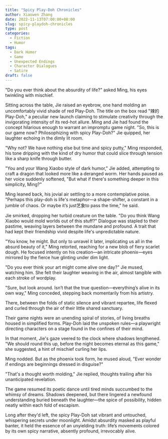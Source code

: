 ```yaml
---
title: "Spicy Play-Doh Chronicles"
author: Xiaowen Zhang
date: 2022-11-13T07:00:00+08:00
slug: spicy-playdoh-chronicles
type: post
categories:
  - Fiction
  - Humor
tags:
  - Dark Humor
  - Game
  - Unexpected Endings
  - Character Dialogues
  - Satire
draft: false
---
```


"Do you ever think about the absurdity of life?" asked Ming, his eyes twinkling with mischief.

Sitting across the table, Jie raised an eyebrow, one hand molding an uncomfortably vivid shade of red Play-Doh. The title on the box read "辣的Play-Doh," a peculiar new launch claiming to stimulate creativity through the invigorating intensity of its red-hot allure. Ming and Jie had found the concept hilarious enough to warrant an impromptu game night. "So, this is our game now? Philosophizing with spicy Play-Doh?" Jie quipped, her laughter echoing in the dimly lit room.

"Why not? We have nothing else but time and spicy putty," Ming responded, his tone dripping with the kind of dry humor that could slice through tension like a sharp knife through butter.

"You and your Wang Xiaobo style of dark humor," Jie added, attempting to craft a dragon that looked more like a deranged worm. Her hands paused as her voice suddenly softened, "But what if there's something deeper in this simplicity, Ming?"

Ming leaned back, his jovial air settling to a more contemplative poise. "Perhaps this play-doh is life's metaphor—a shape-shifter, a constant in a jumble of chaos. Or maybe it’s just艺象to pass the time," he said.

Jie smirked, dropping her turbid creature on the table. "Do you think Wang Xiaobo would mold worlds out of this stuff?" Dialogue was stapled to their pastime, weaving layers between the mundane and profound. A trait that had kept their friendship vivid despite life's unpredictable nature.

"You know, he might. But only to unravel it later, implicating us all in the absurd beauty of it," Ming retorted, reaching for a new blob of fiery scarlet dough. He focused intently on his creation—an intricate phoenix—eyes mirrored by the fierce hue glinting under dim light.

"Do you ever think your art might come alive one day?" Jie mused, watching him. She felt their laughter weaving in the air, almost tangible with each stroke of wordplay.

"Sure, but look around. Isn’t that the true question—everything’s alive in its own way," Ming conceded, stepping back momentarily from his artistry. 

There, between the folds of static silence and vibrant repartee, life flexed and curled through the air of their little shared sanctuary. 

Their game nights were an unending spiral of stories, of living breaths housed in simplified forms. Play-Doh laid the unspoken rules—a playwright directing characters on a stage found in the confines of their mind.

In that moment, Jie's gaze veered to the clock where shadows lengthened. "We should round this up, before the night becomes eternal as this game," she suggested, a hint of mischief curling her lips.

Ming nodded. But as the phoenix took form, he mused aloud, "Ever wonder if endings are beginnings dressed in disguise?"

"That's a thought worth molding," Jie replied, thoughts trailing after his unanticipated revelation.

The game resumed its poetic dance until tired minds succumbed to the whimsy of dreams. Shadows deepened, but there lingered a newfound understanding buried beneath the laughter—the spice of possibility, hidden neatly within each fold of escapism.

Long after they'd left, the spicy Play-Doh sat vibrant and untouched, whispering secrets under moonlight. Amidst absurdity masked as playful banter, it held the essence of an unyielding truth: life’s movements colored by its own spicy narrative, absently profound, irrevocably alive.